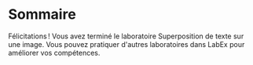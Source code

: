 # Sommaire

Félicitations ! Vous avez terminé le laboratoire Superposition de texte sur une image. Vous pouvez pratiquer d'autres laboratoires dans LabEx pour améliorer vos compétences.
